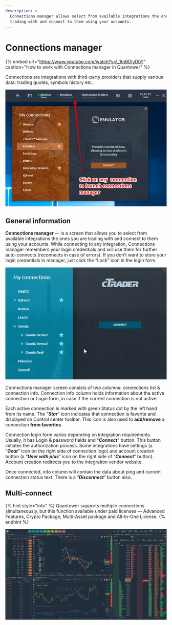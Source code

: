 ```yaml
---
description: >-
  Connections manager allows select from available integrations the ones you are
  trading with and connect to them using your accounts.
---
```


# Connections manager

{% embed url="https://www.youtube.com/watch?v=\_1tnBDlyDbY" caption="How to work with Connections manager in Quantower" %}

Connections are integrations with third-party providers that supply various data: trading quotes, symbols history etc. 

![Launch the Connections Manager to select necessary connection](../.gitbook/assets/connections-manager.png)

## General information

**Connections manager** — is a screen that allows you to select from available integrations the ones you are trading with and connect to them using your accounts. While connecting to any integration, Connections manager remembers your login credentials and will use them for further auto-connects \(reconnects in case of errors\). If you don’t want to store your login credentials in manager, just click the “Lock” icon in the login form. 

![Connections manager screen with multiple accounts](../.gitbook/assets/multiple-accounts.gif)

Connections manager screen consists of two columns: connections list & connection info. Connection info column holds information about the active connection or Login form, in case if the current connection is not active.

Each active connection is marked with green Status dot by the left hand from its name. The "_**Star**_" icon indicates that connection is favorite and displayed on Control center toolbar. This icon is also used to **add/remove** a connection **from favorites**.

Connection login form varies depending on integration requirements. Usually, it has Login & password fields and “_**Connect**_” button. This button initiates the authorization process. Some integrations have settings \(a “_**Gear**_” icon on the right side of connection logo\) and account creation button \(a “_**User with plus**_” icon on the right side of “_**Connect**_” button\). Account creation redirects you to the integration vendor website.

Once connected, info column will contain the data about ping and current connection status text. There is a “_**Disconnect**_” button also.

## Multi-connect

{% hint style="info" %}
Quantower supports multiple connections simultaneously, but this function available under paid licenses — Advanced Features, Crypto Package, Multi-Asset package and All-In-One License.
{% endhint %}

![Multiple connections in Quantower at the same time ](../.gitbook/assets/multiple-connections.png)

